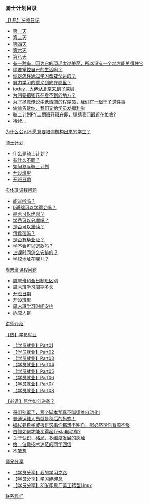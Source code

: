 ### 骑士计划目录

[【! 热】分校日记](http://book.luffycity.com/qsjh-book/diary/)
- [第一天](http://book.luffycity.com/qsjh-book/diary/chapter01.html)
- [第二天](http://book.luffycity.com/qsjh-book/diary/chapter02.html)
- [第四天](http://book.luffycity.com/qsjh-book/diary/chapter03.html)
- [第六天](http://book.luffycity.com/qsjh-book/diary/chapter04.html)
- [第八天](http://book.luffycity.com/qsjh-book/diary/chapter05.html)
- [有一种鸟，因为它的羽毛太过美丽，所以没有一个地方能关得住它](http://book.luffycity.com/qsjh-book/diary/chapter06.html)  
- [你要掌控自己的生活吗？](http://book.luffycity.com/qsjh-book/diary/chapter07.html)  
- [你是怎样通过学习改变命运的？](http://book.luffycity.com/qsjh-book/diary/chapter08.html)  
- [努力学习的意义到底在哪里？](http://book.luffycity.com/qsjh-book/diary/chapter09.html)  
- [today，大佬从北京来到了深圳](http://book.luffycity.com/qsjh-book/diary/chapter10.html)   
- [为何要把钱花在看不到的地方？](http://book.luffycity.com/qsjh-book/diary/chapter11.html)   
- [为了拯救传说中低情商的程序员，我们在一起干了这件事  ](http://book.luffycity.com/qsjh-book/diary/chapter12.html)   
- [偷偷告诉你，我们又给学员发福利啦](http://book.luffycity.com/qsjh-book/diary/chapter13.html)   
- [骑士计划PY二期班开班在即，猜猜我们最近在忙啥?](http://book.luffycity.com/qsjh-book/diary/chapter14.html)   
- 待续...


[为什么公司不愿意要培训机构出来的学生？](http://book.luffycity.com/qsjh-book/advertorial.html)

[骑士计划](http://book.luffycity.com/qsjh-book/knight/)
- [什么是骑士计划？](http://book.luffycity.com/qsjh-book/knight/chapter01.html)
- [有什么不同？](http://book.luffycity.com/qsjh-book/knight/chapter02.html)
- [如何参与骑士计划](http://book.luffycity.com/qsjh-book/knight/chapter03.html)
- [开设班型](http://book.luffycity.com/qsjh-book/knight/chapter04.html)
- [开班日期](http://book.luffycity.com/qsjh-book/knight/chapter05.html)

[实体班课程问题](http://book.luffycity.com/qsjh-book/question/)
- [能试听吗？](http://book.luffycity.com/qsjh-book/question/chapter01.html)
- [0基础可以学得会吗？](http://book.luffycity.com/qsjh-book/question/chapter02.html)
- [是否可以优惠？](http://book.luffycity.com/qsjh-book/question/chapter03.html)
- [学费可以分期吗？](http://book.luffycity.com/qsjh-book/question/chapter04.html)
- [是否可以重读？](http://book.luffycity.com/qsjh-book/question/chapter05.html)
- [包食宿吗？](http://book.luffycity.com/qsjh-book/question/chapter06.html)
- [是否有毕业证？](http://book.luffycity.com/qsjh-book/question/chapter07.html)
- [学不会可以退款吗？](http://book.luffycity.com/qsjh-book/question/chapter08.html)
- [上课时间怎么安排的？](http://book.luffycity.com/qsjh-book/question/chapter09.html)
- [学校地址在哪儿？](http://book.luffycity.com/qsjh-book/question/chapter10.html)

[周末班课程问题](http://book.luffycity.com/qsjh-book/wquestion/)

- [周末班和全日制班区别](http://book.luffycity.com/qsjh-book/wquestion/chapter01.html)
- [周末班学习周期多长](http://book.luffycity.com/qsjh-book/wquestion/chapter02.html)
- [开班日期](http://book.luffycity.com/qsjh-book/wquestion/chapter03.html)
- [开设班型](http://book.luffycity.com/qsjh-book/wquestion/chapter04.html)
- [周末班学习时间安排](http://book.luffycity.com/qsjh-book/wquestion/chapter05.html)
- [适应人群](http://book.luffycity.com/qsjh-book/wquestion/chapter06.html)


[讲师介绍](http://book.luffycity.com/qsjh-book/techers.html)

[【热】学员就业](http://book.luffycity.com/qsjh-book/jobs/)
- [【学员就业】Part01](http://book.luffycity.com/qsjh-book/jobs/chapter01.html)
- [【学员就业】Part02](http://book.luffycity.com/qsjh-book/jobs/chapter02.html)
- [【学员就业】Part03](http://book.luffycity.com/qsjh-book/jobs/chapter03.html)
- [【学员就业】Part04](http://book.luffycity.com/qsjh-book/jobs/chapter04.html)
- [【学员就业】Part05](http://book.luffycity.com/qsjh-book/jobs/chapter05.html)
- [【学员就业】Part06](http://book.luffycity.com/qsjh-book/jobs/chapter06.html)
- [【学员就业】Part07](http://book.luffycity.com/qsjh-book/jobs/chapter07.html)
- [【学员就业】Part08](http://book.luffycity.com/qsjh-book/jobs/chapter08.html)

[【必读】屌丝如何逆袭？](http://book.luffycity.com/qsjh-book/soul/)

- [哥们别逗了，写个脚本那真不叫运维自动化!](http://book.luffycity.com/qsjh-book/soul/chapter01.html)
- [普通运维人员就是秋后的蚂蚱！](http://book.luffycity.com/qsjh-book/soul/chapter02.html)
- [编程要自学或报班这事你都想不明白，那必然是你智商不够](http://book.luffycity.com/qsjh-book/soul/chapter03.html)
- [白领如何才能买得起Tesla电动车?](http://book.luffycity.com/qsjh-book/soul/chapter04.html)
- [关于认识、格局、多维度发展的感触](http://book.luffycity.com/qsjh-book/soul/chapter05.html)
- [给一位做技术迷茫的同学回信](http://book.luffycity.com/qsjh-book/soul/chapter06.html)
- [不敢想](http://book.luffycity.com/qsjh-book/soul/chapter07.html)

[师兄分享](http://book.luffycity.com/qsjh-book/bro/)
- [【学员分享】我的学习之路](http://book.luffycity.com/qsjh-book/bro/chapter01.html)
- [【学员分享】学习碎碎念](http://book.luffycity.com/qsjh-book/bro/chapter02.html)
- [【学员分享】31岁印刷厂美工转型Linux](http://book.luffycity.com/qsjh-book/bro/chapter03.html)

[联系我们](http://book.luffycity.com/qsjh-book/contact.html)

<script>
var _hmt = _hmt || [];
(function() {
  var hm = document.createElement("script");
  hm.src = "https://hm.baidu.com/hm.js?5acb80dbfab84cdf5a7d41a8b3581049";
  var s = document.getElementsByTagName("script")[0];
  s.parentNode.insertBefore(hm, s);
})();
</script>
